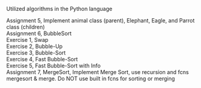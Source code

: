 Utilized algorithms in the Python language

Assignment 5, Implement animal class (parent), Elephant, Eagle, and Parrot class (children)\
Assignment 6, BubbleSort\
Exercise 1, Swap\
Exercise 2, Bubble-Up\
Exercise 3, Bubble-Sort\
Exercise 4, Fast Bubble-Sort\
Exercise 5, Fast Bubble-Sort with Info\
Assignment 7, MergeSort, Implement Merge Sort, use recursion and fcns mergesort & merge. Do NOT use built in fcns for sorting or merging
